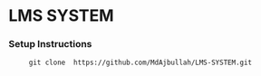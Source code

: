 # LMS SYSTEM

### Setup Instructions

``` 
     git clone  https://github.com/MdAjbullah/LMS-SYSTEM.git   
```



